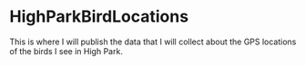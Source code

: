 # HighParkBirdLocations
 
This is where I will publish the data that I will collect about the GPS locations of the birds I see in High Park.